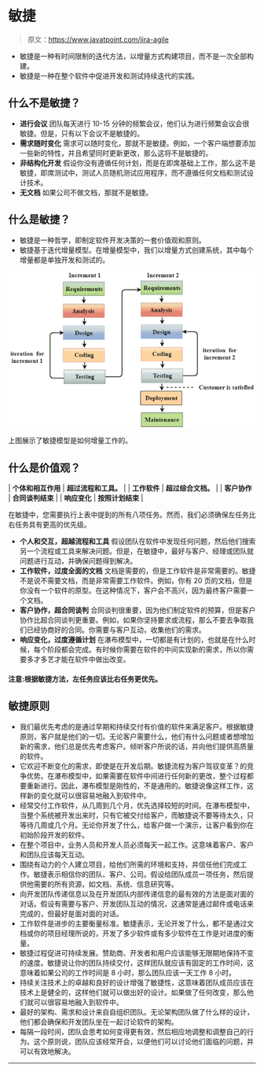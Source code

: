 # 敏捷

> 原文：<https://www.javatpoint.com/jira-agile>

*   敏捷是一种有时间限制的迭代方法，以增量方式构建项目，而不是一次全部构建。
*   敏捷是一种在整个软件中促进开发和测试持续迭代的实践。

## 什么不是敏捷？

*   **进行会议**
    团队每天进行 10-15 分钟的频繁会议，他们认为进行频繁会议会很敏捷。但是，只有以下会议不是敏捷的。
*   **需求随时变化**
    需求可以随时变化，那就不是敏捷。例如，一个客户端想要添加一些新的特性，并且希望同时更新更改，那么这将不是敏捷的。
*   **非结构化开发**
    假设你没有遵循任何计划，而是在即席基础上工作，那么这不是敏捷，即席测试中，测试人员随机测试应用程序，而不遵循任何文档和测试设计技术。
*   **无文档**
    如果公司不做文档，那就不是敏捷。

## 什么是敏捷？

*   敏捷是一种哲学，即制定软件开发决策的一套价值观和原则。
*   敏捷基于迭代增量模型。在增量模型中，我们以增量方式创建系统，其中每个增量都是单独开发和测试的。

![Agile](img/477ce91ffcfd7c39d9a563c500371046.png)

上图展示了敏捷模型是如何增量工作的。

## 什么是价值观？

| **个体和相互作用** | **超过流程和工具。** |
| **工作软件** | **超过综合文档。** |
| **客户协作** | **合同谈判结束** |
| **响应变化** | **按照计划结束** |

在敏捷中，您需要执行上表中提到的所有八项任务。然而，我们必须确保左任务比右任务具有更高的优先级。

*   **个人和交互，超越流程和工具**
    假设团队在软件中发现任何问题，然后他们搜索另一个流程或工具来解决问题。但是，在敏捷中，最好与客户、经理或团队就问题进行互动，并确保问题得到解决。
*   **工作软件，过度全面的文档**
    文档是需要的，但是工作软件是非常需要的。敏捷不是说不需要文档，而是非常需要工作软件。例如，你有 20 页的文档，但是你没有一个软件的原型。在这种情况下，客户会不高兴，因为最终客户需要一个文档。
*   **客户协作，超合同谈判**
    合同谈判很重要，因为他们制定软件的预算，但是客户协作比超合同谈判更重要。例如，如果你坚持要求或流程，那么不要去争取我们已经协商好的合同。你需要与客户互动，收集他们的需求。
*   **响应变化，过度遵循计划**
    在瀑布模型中，一切都是有计划的，也就是在什么时候，每个阶段都会完成。有时候你需要在软件的中间实现新的需求，所以你需要多才多艺才能在软件中做出改变。

#### 注意:根据敏捷方法，左任务应该比右任务更优先。

## 敏捷原则

*   我们最优先考虑的是通过早期和持续交付有价值的软件来满足客户。根据敏捷原则，客户就是他们的一切。无论客户需要什么，他们有什么问题或者想增加新的需求，他们总是优先考虑客户。倾听客户所说的话，并向他们提供高质量的软件。
*   它欢迎不断变化的需求，即使是在开发后期。敏捷流程为客户驾驭变革？的竞争优势。在瀑布模型中，如果需要在软件中间进行任何新的更改，整个过程都要重新进行。因此，瀑布模型是刚性的，不是通用的。敏捷说像这样工作，这样新的变化就可以很容易地融入到软件中。
*   经常交付工作软件，从几周到几个月，优先选择较短的时间。在瀑布模型中，当整个系统被开发出来时，只有它被交付给客户，而敏捷说不要等待太久，只等待几周或几个月。无论你开发了什么，给客户做一个演示，让客户看到你在初始阶段开发的软件。
*   在整个项目中，业务人员和开发人员必须每天一起工作。这意味着客户、客户和团队应该每天互动。
*   围绕有动力的个人建立项目，给他们所需的环境和支持，并信任他们完成工作。敏捷表示相信你的团队、客户、公司。假设给团队成员一项任务，然后提供他需要的所有资源，如文档、系统、信息研究等。
*   向开发团队传递信息以及在开发团队内部传递信息的最有效的方法是面对面的对话。假设有需要与客户、开发团队互动的情况，这通常是通过邮件或电话来完成的，但最好是面对面的对话。
*   工作软件是进步的主要衡量标准。敏捷表示，无论开发了什么，都不是通过文档或你的项目经理所说的，开发了多少软件或有多少软件在工作是对进度的衡量。
*   敏捷过程促进可持续发展。赞助商、开发者和用户应该能够无限期地保持不变的速度。敏捷说让你的团队持续交付，这样团队就应该有固定的工作时间，这意味着如果公司的工作时间是 8 小时，那么团队应该一天工作 8 小时。
*   持续关注技术上的卓越和良好的设计增强了敏捷性，这意味着团队成员应该在技术上是健全的，这样他们就可以做出好的设计。如果做了任何改变，那么他们就可以很容易地融入到软件中。
*   最好的架构、需求和设计来自自组织团队。无论架构团队做了什么样的设计，他们都会确保和开发团队坐在一起讨论软件的架构。
*   每隔一段时间，团队会思考如何变得更有效，然后相应地调整和调整自己的行为。这个原则说，团队应该经常开会，以便他们可以讨论他们面临的问题，并可以有效地解决。

* * *